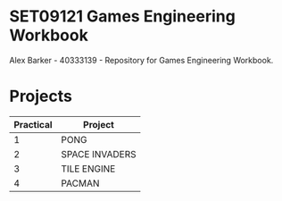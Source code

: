 # SET09121 Games Engineering Workbook

Alex Barker - 40333139 - 
Repository for Games Engineering Workbook. 

# Projects

| Practical | Project |
| ------ | ------ |
| 1 | PONG |
| 2 | SPACE INVADERS |
| 3 | TILE ENGINE |
| 4 | PACMAN |
